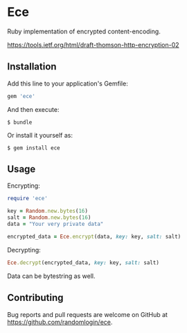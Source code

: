 # Ece

Ruby implementation of encrypted content-encoding. 

https://tools.ietf.org/html/draft-thomson-http-encryption-02

## Installation

Add this line to your application's Gemfile:

```ruby
gem 'ece'
```

And then execute:

    $ bundle

Or install it yourself as:

    $ gem install ece

## Usage

Encrypting:

```ruby
require 'ece'

key = Random.new.bytes(16)
salt = Random.new.bytes(16)
data = "Your very private data"

encrypted_data = Ece.encrypt(data, key: key, salt: salt)
```
Decrypting:
```ruby
Ece.decrypt(encrypted_data, key: key, salt: salt)
```
Data can be bytestring as well.
## Contributing

Bug reports and pull requests are welcome on GitHub at https://github.com/randomlogin/ece.

